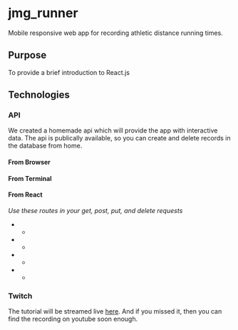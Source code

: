 # jmg_runner
Mobile responsive web app for recording athletic distance running times.

## Purpose
To provide a brief introduction to React.js

## Technologies 
### API
We created a homemade api which will provide the app with interactive data. The api is publically available, so you can create and delete records in the database from home.
#### From Browser
[]()
#### From Terminal
[]()
#### From React
[]()

*Use these routes in your get, post, put, and delete requests*
* -
* -
* -
* -

### Twitch
The tutorial will be streamed live [here](). And if you missed it, then you can find the recording on youtube soon enough.